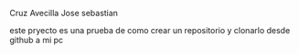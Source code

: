 Cruz Avecilla Jose sebastian

este pryecto es una prueba de como crear un repositorio y clonarlo desde github a mi pc
